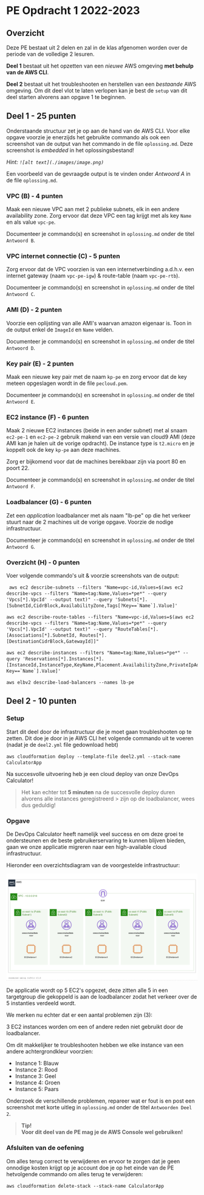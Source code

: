 # PE Opdracht 1 2022-2023

## Overzicht
Deze PE bestaat uit 2 delen en zal in de klas afgenomen worden over de periode van de volledige 2 lesuren.

**Deel 1** bestaat uit het opzetten van een _nieuwe_ AWS omgeving **met behulp van de AWS CLI**.

**Deel 2** bestaat uit het troubleshooten en herstellen van een _bestaande_ AWS omgeving.
Om dit deel vlot te laten verlopen kan je best de `setup` van dit deel starten alvorens aan opgave 1 te beginnen.

## Deel 1 - 25 punten
Onderstaande structuur zet je op aan de hand van de AWS CLI. Voor elke opgave voorzie je enerzijds het gebruikte commando als ook een screenshot van de output van het commando in de file `oplossing.md`. Deze screenshot is _embedded_ in het oplossingsbestand!

_Hint: `![alt text](./images/image.png)`_

Een voorbeeld van de gevraagde output is te vinden onder _Antwoord A_ in de file `oplossing.md`.

### **VPC (B) - 4 punten**
Maak een nieuwe VPC aan met 2 publieke subnets, elk in een andere availability zone. Zorg ervoor dat deze VPC een tag krijgt met als key `Name` en als value `vpc-pe`.

Documenteer je commando(s) en screenshot in `oplossing.md` onder de titel `Antwoord B`.

### **VPC internet connectie (C) - 5 punten**
Zorg ervoor dat de VPC voorzien is van een internetverbinding a.d.h.v. een internet gateway (naam `vpc-pe-igw`) & route-table (naam `vpc-pe-rtb`).

Documenteer je commando(s) en screenshot in `oplossing.md` onder de titel `Antwoord C`.

### **AMI (D) - 2 punten**
Voorzie een oplijsting van alle AMI's waarvan amazon eigenaar is. Toon in de output enkel de `ImageId` en `Name` velden.

Documenteer je commando(s) en screenshot in `oplossing.md` onder de titel `Antwoord D`.

### **Key pair (E) - 2 punten**
Maak een nieuwe key pair met de naam `kp-pe`  en zorg ervoor dat de key meteen opgeslagen wordt in de file `pecloud.pem`.

Documenteer je commando(s) en screenshot in `oplossing.md` onder de titel `Antwoord E`.

### **EC2 instance (F) - 6 punten** 
Maak 2 nieuwe EC2 instances (beide in een ander subnet) met al snaam `ec2-pe-1` en `ec2-pe-2` gebruik makend van een versie van cloud9 AMI (deze AMI kan je halen uit de vorige opdracht). De instance type is `t2.micro` en je koppelt ook de key `kp-pe` aan deze machines. 

Zorg er bijkomend voor dat de machines bereikbaar zijn via poort 80 en poort 22.

Documenteer je commando(s) en screenshot in `oplossing.md` onder de titel `Antwoord F`.

### **Loadbalancer (G) - 6 punten**
Zet een _application_ loadbalancer met als naam "lb-pe" op die het verkeer stuurt naar de 2 machines uit de vorige opgave. Voorzie de nodige infrastructuur.

Documenteer je commando(s) en screenshot in `oplossing.md` onder de titel `Antwoord G`.

### **Overzicht (H) - 0 punten**
Voer volgende commando's uit & voorzie screenshots van de output:
```
 aws ec2 describe-subnets --filters "Name=vpc-id,Values=$(aws ec2 describe-vpcs --filters "Name=tag:Name,Values=*pe*" --query 'Vpcs[*].VpcId' --output text)" --query 'Subnets[*].[SubnetId,CidrBlock,AvailabilityZone,Tags[?Key==`Name`].Value]'
```

```
aws ec2 describe-route-tables --filters "Name=vpc-id,Values=$(aws ec2 describe-vpcs --filters "Name=tag:Name,Values=*pe*" --query 'Vpcs[*].VpcId' --output text)" --query "RouteTables[*].[Associations[*].SubnetId, Routes[*].[DestinationCidrBlock,GatewayId]]"
```

```
aws ec2 describe-instances --filters "Name=tag:Name,Values=*pe*" --query 'Reservations[*].Instances[*].[InstanceId,InstanceType,KeyName,Placement.AvailabilityZone,PrivateIpAddress,SecurityGroups[].GroupId,SubnetId,Tags[?Key==`Name`].Value]'
```

```
aws elbv2 describe-load-balancers --names lb-pe
```


## Deel 2 - 10 punten

### **Setup**
Start dit deel door de infrastructuur die je moet gaan troubleshooten op te zetten.
Dit doe je door in je AWS CLI het volgende commando uit te voeren (nadat je de `deel2.yml` file gedownload hebt)

```
aws cloudformation deploy --template-file deel2.yml --stack-name CalculatorApp
```
Na succesvolle uitvoering heb je een cloud deploy van onze DevOps Calculator!
> Het kan echter tot **5 minuten** na de succesvolle deploy duren alvorens alle instances geregistreerd  > zijn op de loadbalancer, wees dus geduldig!

### **Opgave**

De DevOps Calculator heeft namelijk veel success en om deze groei te ondersteunen en de beste gebruikerservaring te kunnen blijven bieden, gaan we onze applicatie migreren naar een high-available cloud infrastructuur.

Hieronder een overzichtsdiagram van de voorgestelde infrastructuur:

![alt text](./images/deel2.png)

De applicatie wordt op 5 EC2's opgezet, deze zitten alle 5 in een targetgroup die gekoppeld is aan de loadbalancer zodat het verkeer over de 5 instanties verdeeld wordt.


We merken nu echter dat er een aantal problemen zijn (3):

3 EC2 instances worden om een of andere reden niet gebruikt door de loadbalancer. 


Om dit makkelijker te troubleshooten hebben we elke instance van een andere achtergrondkleur voorzien:
 - Instance 1: Blauw
 - Instance 2: Rood
 - Instance 3: Geel
 - Instance 4: Groen
 - Instance 5: Paars

Onderzoek de verschillende problemen, repareer wat er fout is en post een screenshot met korte uitleg in `oplossing.md` onder de titel `Antwoorden Deel 2`.


> **Tip!  
> Voor dit deel van de PE mag je de AWS Console wel gebruiken!**


### Afsluiten van de oefening

Om alles terug correct te verwijderen en ervoor te zorgen dat je geen onnodige kosten krijgt op je account doe je op het einde van de PE hetvolgende commando om alles terug te verwijderen:

```
aws cloudformation delete-stack --stack-name CalculatorApp
```